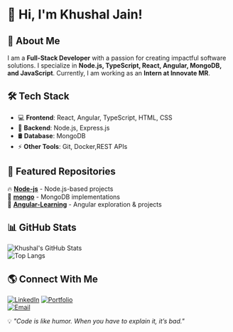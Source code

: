 # 👋 Hi, I'm Khushal Jain!

## 🚀 About Me  
I am a **Full-Stack Developer** with a passion for creating impactful software solutions. I specialize in **Node.js, TypeScript, React, Angular, MongoDB, and JavaScript**. Currently, I am working as an **Intern at Innovate MR**.

## 🛠 Tech Stack  
- 💻 **Frontend**: React, Angular, TypeScript, HTML, CSS  
- 🔧 **Backend**: Node.js, Express.js  
- 🛢 **Database**: MongoDB  
- ⚡ **Other Tools**: Git, Docker,REST APIs  

## 📌 Featured Repositories  
🔥 **[Node-js](https://github.com/khushal-innovatemr/Node-js)** - Node.js-based projects  
📌 **[mongo](https://github.com/khushal-innovatemr/mongo)** - MongoDB implementations  
🎯 **[Angular-Learning](https://github.com/khushal-innovatemr/Angular-Learning)** - Angular exploration & projects  

## 📊 GitHub Stats  
![Khushal's GitHub Stats](https://github-readme-stats.vercel.app/api?username=khushal-innovatemr&show_icons=true&theme=tokyonight)  
![Top Langs](https://github-readme-stats.vercel.app/api/top-langs/?username=khushal-innovatemr&layout=compact&theme=tokyonight)  

## 🌎 Connect With Me  
[![LinkedIn](https://img.shields.io/badge/LinkedIn-Connect-blue?logo=linkedin)](https://www.linkedin.com/in/khushal-jain311/) 
[![Portfolio](https://img.shields.io/badge/Portfolio-Visit-lightgrey?logo=google-chrome)]((https://khushaljainportfolio.vercel.app/))  
[![Email](https://img.shields.io/badge/Email-Contact-red?logo=gmail)](mailto:jainkhushal36@gmail.com)  

💡 *"Code is like humor. When you have to explain it, it’s bad."*
